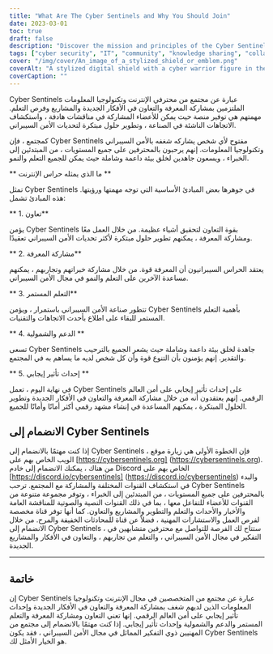 ```yaml
---
title: "What Are The Cyber Sentinels and Why You Should Join"
date: 2023-03-01
toc: true
draft: false
description: "Discover the mission and principles of the Cyber Sentinels, a community of cyber and IT professionals committed to sharing knowledge and developing innovative solutions to cyber security challenges."
tags: ["cyber security", "IT", "community", "knowledge sharing", "collaboration", "continuous learning", "support", "inclusivity", "positive impact", "text channels", "voice channels", "career advice", "job opportunities", "learning resources", "emerging trends", "projects", "events", "conferences", "pet pictures", "technology"]
cover: "/img/cover/An_image_of_a_stylized_shield_or_emblem.png"
coverAlt: "A stylized digital shield with a cyber warrior figure in the center, surrounded by abstract shapes and lines representing data flows and network connection"
coverCaption: ""
---
```

 Cyber Sentinels عبارة عن مجتمع من محترفي الإنترنت وتكنولوجيا المعلومات الملتزمين بمشاركة المعرفة والتعاون في الأفكار الجديدة والمشاريع وفرص التعلم. مهمتهم هي توفير منصة حيث يمكن للأعضاء المشاركة في مناقشات هادفة ، واستكشاف الاتجاهات الناشئة في الصناعة ، وتطوير حلول مبتكرة لتحديات الأمن السيبراني.  كمجتمع ، فإن Cyber Sentinels مفتوح لأي شخص يشاركه شغفه بالأمن السيبراني وتكنولوجيا المعلومات. إنهم يرحبون بالمحترفين على جميع المستويات ، من المبتدئين إلى الخبراء ، ويسعون جاهدين لخلق بيئة داعمة وشاملة حيث يمكن للجميع التعلم والنمو.  ** ما الذي يمثله حراس الإنترنت **  تمثل Cyber Sentinels في جوهرها بعض المبادئ الأساسية التي توجه مهمتها ورؤيتها. هذه المبادئ تشمل:  ** 1. تعاون**  يؤمن Cyber Sentinels بقوة التعاون لتحقيق أشياء عظيمة. من خلال العمل معًا ومشاركة المعرفة ، يمكنهم تطوير حلول مبتكرة لأكثر تحديات الأمن السيبراني تعقيدًا.  ** 2. مشاركة المعرفة**  يعتقد الحراس السيبرانيون أن المعرفة قوة. من خلال مشاركة خبراتهم وتجاربهم ، يمكنهم مساعدة الآخرين على التعلم والنمو في مجال الأمن السيبراني.  ** 3. التعلم المستمر**  تتطور صناعة الأمن السيبراني باستمرار ، ويؤمن Cyber Sentinels بأهمية التعلم المستمر للبقاء على اطلاع بأحدث الاتجاهات والتقنيات.  ** 4. الدعم والشمولية **  تسعى Cyber Sentinels جاهدة لخلق بيئة داعمة وشاملة حيث يشعر الجميع بالترحيب والتقدير. إنهم يؤمنون بأن التنوع قوة وأن كل شخص لديه ما يساهم به في المجتمع.  ** 5. إحداث تأثير إيجابي **  في نهاية اليوم ، تعمل Cyber Sentinels على إحداث تأثير إيجابي على أمن العالم الرقمي. إنهم يعتقدون أنه من خلال مشاركة المعرفة والتعاون في الأفكار الجديدة وتطوير الحلول المبتكرة ، يمكنهم المساعدة في إنشاء مشهد رقمي أكثر أمانًا وأمانًا للجميع.  ## الانضمام إلى Cyber Sentinels  إذا كنت مهتمًا بالانضمام إلى Cyber Sentinels ، فإن الخطوة الأولى هي زيارة موقع الويب الخاص بهم على [https://cybersentinels.org] (https://cybersentinels.org). من هناك ، يمكنك الانضمام إلى خادم Discord الخاص بهم على [https://discord.io/cybersentinels] (https://discord.io/cybersentinels) والبدء في استكشاف القنوات المختلفة والمشاركة مع المجتمع. ترحب Cyber Sentinels بالمحترفين على جميع المستويات ، من المبتدئين إلى الخبراء ، وتوفر مجموعة متنوعة من القنوات للأعضاء للتفاعل معها ، بما في ذلك القنوات النصية والصوتية للمناقشة العامة والأخبار والأحداث والتعلم والتطوير والمشاريع والتعاون. كما أنها توفر قناة مخصصة لفرص العمل والاستشارات المهنية ، فضلاً عن قناة للمحادثات الخفيفة والمرح. من خلال الانضمام إلى Cyber Sentinels ، ستتاح لك الفرصة للتواصل مع محترفين متشابهين في التفكير في مجال الأمن السيبراني ، والتعلم من تجاربهم ، والتعاون في الأفكار والمشاريع الجديدة.  ___________________________________________________________________________  ## خاتمة  إن Cyber Sentinels عبارة عن مجتمع من المتخصصين في مجال الإنترنت وتكنولوجيا المعلومات الذين لديهم شغف بمشاركة المعرفة والتعاون في الأفكار الجديدة وإحداث تأثير إيجابي على أمن العالم الرقمي. إنها تعني التعاون ومشاركة المعرفة والتعلم المستمر والدعم والشمولية وإحداث تأثير إيجابي. إذا كنت مهتمًا بالانضمام إلى مجتمع من المهنيين ذوي التفكير المماثل في مجال الأمن السيبراني ، فقد يكون Cyber Sentinels هو الخيار الأمثل لك.